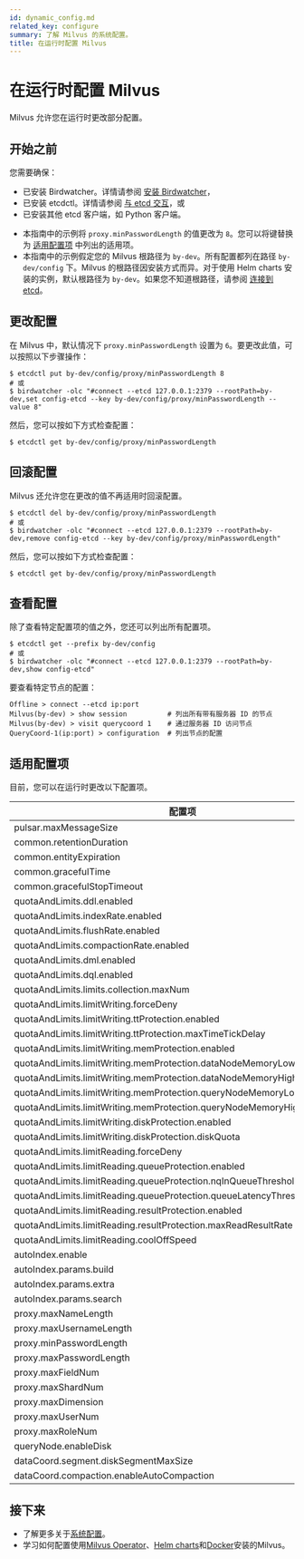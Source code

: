 ```yaml
---
id: dynamic_config.md
related_key: configure
summary: 了解 Milvus 的系统配置。
title: 在运行时配置 Milvus
---
```


# 在运行时配置 Milvus

Milvus 允许您在运行时更改部分配置。

## 开始之前

您需要确保：

- 已安装 Birdwatcher。详情请参阅 [安装 Birdwatcher](birdwatcher_install_guides.md)，
- 已安装 etcdctl。详情请参阅 [与 etcd 交互](https://etcd.io/docs/v3.5/dev-guide/interacting_v3/)，或
- 已安装其他 etcd 客户端，如 Python 客户端。

<div class="alert note">

- 本指南中的示例将 `proxy.minPasswordLength` 的值更改为 `8`。您可以将键替换为 [适用配置项](dynamic_config.md#适用配置项) 中列出的适用项。
- 本指南中的示例假定您的 Milvus 根路径为 `by-dev`。所有配置都列在路径 `by-dev/config` 下。Milvus 的根路径因安装方式而异。对于使用 Helm charts 安装的实例，默认根路径为 `by-dev`。如果您不知道根路径，请参阅 [连接到 etcd](birdwatcher_usage_guides.md#连接到-etcd)。

</div>

## 更改配置

在 Milvus 中，默认情况下 `proxy.minPasswordLength` 设置为 `6`。要更改此值，可以按照以下步骤操作：

```shell
$ etcdctl put by-dev/config/proxy/minPasswordLength 8
# 或
$ birdwatcher -olc "#connect --etcd 127.0.0.1:2379 --rootPath=by-dev,set config-etcd --key by-dev/config/proxy/minPasswordLength --value 8"
```

然后，您可以按如下方式检查配置：

```shell
$ etcdctl get by-dev/config/proxy/minPasswordLength
```

## 回滚配置

Milvus 还允许您在更改的值不再适用时回滚配置。

```shell
$ etcdctl del by-dev/config/proxy/minPasswordLength 
# 或 
$ birdwatcher -olc "#connect --etcd 127.0.0.1:2379 --rootPath=by-dev,remove config-etcd --key by-dev/config/proxy/minPasswordLength"
```

然后，您可以按如下方式检查配置：

```shell
$ etcdctl get by-dev/config/proxy/minPasswordLength
```

## 查看配置

除了查看特定配置项的值之外，您还可以列出所有配置项。

```shell
$ etcdctl get --prefix by-dev/config
# 或
$ birdwatcher -olc "#connect --etcd 127.0.0.1:2379 --rootPath=by-dev,show config-etcd"
```

要查看特定节点的配置：

```shell
Offline > connect --etcd ip:port 
Milvus(by-dev) > show session          # 列出所有带有服务器 ID 的节点
Milvus(by-dev) > visit querycoord 1    # 通过服务器 ID 访问节点
QueryCoord-1(ip:port) > configuration  # 列出节点的配置
```

## 适用配置项

目前，您可以在运行时更改以下配置项。

 | 配置项                                                      | 默认值       |
|-------------------------------------------------------------------------|---------------------|
| pulsar.maxMessageSize                                                   | 5242880             |
| common.retentionDuration                                                | 86400               |
| common.entityExpiration                                                 | -1                  |
| common.gracefulTime                                                     | 5000                |
| common.gracefulStopTimeout                                              | 30                  |
| quotaAndLimits.ddl.enabled                                              | FALSE               |
| quotaAndLimits.indexRate.enabled                                        | FALSE               |
| quotaAndLimits.flushRate.enabled                                        | FALSE               |
| quotaAndLimits.compactionRate.enabled                                   | FALSE               |
| quotaAndLimits.dml.enabled                                              | FALSE               |
| quotaAndLimits.dql.enabled                                              | FALSE               |
| quotaAndLimits.limits.collection.maxNum                                 | 64                  |
| quotaAndLimits.limitWriting.forceDeny                                   | FALSE               |
| quotaAndLimits.limitWriting.ttProtection.enabled                        | FALSE               |
| quotaAndLimits.limitWriting.ttProtection.maxTimeTickDelay               | 9223372036854775807 |
| quotaAndLimits.limitWriting.memProtection.enabled                       | TRUE                |
| quotaAndLimits.limitWriting.memProtection.dataNodeMemoryLowWaterLevel   | 0.85                |
| quotaAndLimits.limitWriting.memProtection.dataNodeMemoryHighWaterLevel  | 0.95                |
| quotaAndLimits.limitWriting.memProtection.queryNodeMemoryLowWaterLevel  | 0.85                |
| quotaAndLimits.limitWriting.memProtection.queryNodeMemoryHighWaterLevel | 0.95                |
| quotaAndLimits.limitWriting.diskProtection.enabled                      | TRUE                |
| quotaAndLimits.limitWriting.diskProtection.diskQuota                    | +INF                |
| quotaAndLimits.limitReading.forceDeny                                   | FALSE               |
| quotaAndLimits.limitReading.queueProtection.enabled                     | FALSE               |
| quotaAndLimits.limitReading.queueProtection.nqInQueueThreshold          | 9223372036854775807 |
| quotaAndLimits.limitReading.queueProtection.queueLatencyThreshold       | +INF                |
| quotaAndLimits.limitReading.resultProtection.enabled                    | FALSE               |
| quotaAndLimits.limitReading.resultProtection.maxReadResultRate          | +INF                |
| quotaAndLimits.limitReading.coolOffSpeed                                | 0.9                 |
| autoIndex.enable                                                        | FALSE               |
| autoIndex.params.build                                                  | ""                  |
| autoIndex.params.extra                                                  | ""                  |
| autoIndex.params.search                                                 | ""                  |
| proxy.maxNameLength                                                     | 255                 |
| proxy.maxUsernameLength                                                 | 32                  |
| proxy.minPasswordLength                                                 | 6                   |
| proxy.maxPasswordLength                                                 | 256                 |
| proxy.maxFieldNum                                                       | 64                  |
| proxy.maxShardNum                                                       | 256                 |
| proxy.maxDimension                                                      | 32768               |
| proxy.maxUserNum                                                        | 100                 |
| proxy.maxRoleNum                                                        | 10                  |
| queryNode.enableDisk                                                    | TRUE                |
| dataCoord.segment.diskSegmentMaxSize                                    | 2048                |
| dataCoord.compaction.enableAutoCompaction                               | TRUE                |

## 接下来

- 了解更多关于[系统配置](system_configuration.md)。
- 学习如何配置使用[Milvus Operator](configure_operator.md)、[Helm charts](configure-helm.md)和[Docker](configure-docker.md)安装的Milvus。